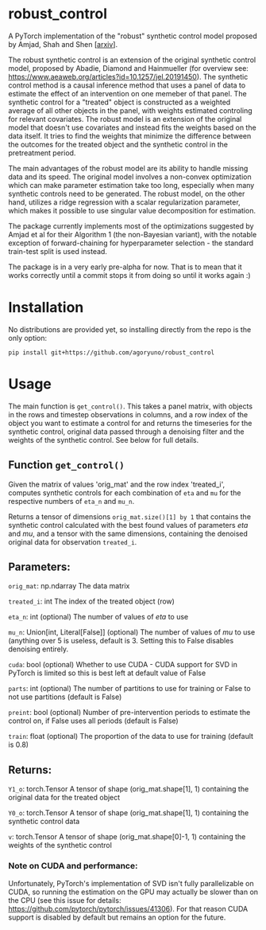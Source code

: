 # robust_control

A PyTorch implementation of the "robust" synthetic control model proposed by Amjad, Shah and Shen \[[arxiv](https://arxiv.org/abs/1711.06940)\].

The robust synthetic control is an extension of the original synthetic control model, proposed by Abadie, Diamond and Hainmueller (for overview see:
https://www.aeaweb.org/articles?id=10.1257/jel.20191450). The synthetic control method is a causal inference method that uses a panel of data to estimate the effect of an intervention on one memeber
of that panel. The synthetic control for a "treated" object is constructed as a weighted average of
all other objects in the panel, with weights estimated controling for relevant covariates. The robust model is an extension of the original model that doesn't use covariates and instead fits
the weights based on the data itself. It tries to find the weights that minimize the difference between the outcomes for the treated object and the synthetic control in the pretreatment period.

The main advantages of the robust model are its ability to handle missing data and its speed. The original model involves a
non-convex optimization which can make parameter estimation take too long, especially when many synthetic controls need to be generated. The robust model,
on the other hand, utilizes a ridge regression with a scalar regularization parameter, which makes it possible to use singular value decomposition for estimation.

The package currently implements most of the optimizations suggested by Amjad et al for their Algorithm 1 (the non-Bayesian variant), with the notable exception of forward-chaining for
hyperparameter selection - the standard train-test split is used instead.

The package is in a very early pre-alpha for now. That is to mean that it works correctly until a commit stops it from doing so until it works
again :)

# Installation

No distributions are provided yet, so installing directly from the repo is the only option:

`pip install git+https://github.com/agoryuno/robust_control`

# Usage

The main function is `get_control()`. This takes a panel matrix, with objects in the rows and timestep observations in columns, and a row index of the object you want to estimate a control for
and returns the timeseries for the synthetic control, original data passed through a denoising filter and the weights of the synthetic control. See below for full details.

## Function `get_control()`

Given the matrix of values 'orig_mat' and the row index 
'treated_i', computes synthetic controls for each combination
of `eta` and `mu` for the respective numbers of `eta_n` and 
`mu_n`.

Returns a tensor of dimensions `orig_mat.size()[1] by 1` 
that contains the synthetic control calculated with the best 
found values of parameters $eta$ and $mu$, and a tensor with the
same dimensions, containing the denoised original data for observation
`treated_i`.

Parameters:
-----------

`orig_mat`: np.ndarray
    The data matrix

`treated_i`: int
    The index of the treated object (row)

`eta_n`: int (optional)
    The number of values of $eta$ to use

`mu_n`: Union[int, Literal[False]] (optional)
    The number of values of $mu$ to use (anything over 5 is useless, default is 3.
    Setting this to False disables denoising entirely.

`cuda`: bool (optional)
    Whether to use CUDA - CUDA support for SVD in PyTorch is limited so this is
    best left at default value of False

`parts`: int (optional)
    The number of partitions to use for training or False to not use partitions
    (default is False)

`preint`: bool (optional)
    Number of pre-intervention periods to estimate the control on, if False
    uses all periods (default is False)

`train`: float (optional)
    The proportion of the data to use for training (default is 0.8)

Returns:
-----------

`Y1_o`: torch.Tensor
    A tensor of shape (orig_mat.shape[1], 1) containing the original data for 
    the treated object

`Y0_o`: torch.Tensor
    A tensor of shape (orig_mat.shape[1], 1) containing the synthetic control
    data

`v`: torch.Tensor
    A tensor of shape (orig_mat.shape[0]-1, 1) containing the weights of the synthetic control


### Note on CUDA and performance:

Unfortunately, PyTorch's implementation of SVD isn't fully parallelizable on CUDA, so running the
estimation on the GPU may actually be slower than on the CPU (see this issue for details: https://github.com/pytorch/pytorch/issues/41306). For that reason CUDA support is disabled by default
but remains an option for the future.